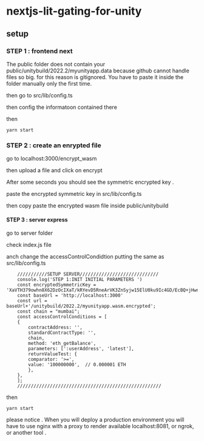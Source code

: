# nextjs-lit-gating-for-unity

## setup 

### STEP 1 : frontend next 

The public folder does not contain your public/unitybuild/2022.2/myunityapp.data because github cannot handle files so big. for this reason is gitignored. You have to paste it inside the folder manually only the first time.


then go to src/lib/config.ts

then config the informatoon contained there


then 

    yarn start



### STEP 2 : create an enrypted file

go to localhost:3000/encrypt_wasm

then upload a file and click on encrypt

After some seconds you should see the symmetric encrypted key .

paste the encrypted symmetric key in src/lib/config.ts

then copy paste the encrypted wasm file inside public/unitybuild



#### STEP 3 : server express

go to server folder

check index.js file 

anch change the accessControlCondidtion putting the same as src/lib/config.ts

        ///////////SETUP SERVER/////////////////////////////
        console.log('STEP 1:INIT INITIAL PARAMETERS ')
        const encryptedSymmetricKey = 'XaVTH379owhn8X62DzOcIXaT/kRYevD5RneArVK3ZnSyjw15ElU0ku9Ic4GD/EcBQ+jHwnbSsIlSmsxAQjvnwcGcmVmmuGSP4mVTdYa6sCYbkUtdi0oUKk7IIkuyFHaH6iDdWlYi/rUE7AnpEJvfJ66V9l3fdW9uHk87dnd4BKUAAAAAAAAAIFgFz0fwUPEbYYURVpI1JD5R3311xqsh5myPMXkQE1IM30wxOJ5Q8kQjyVTMXtirrg'
        const baseUrl = 'http://localhost:3000'
        const url = baseUrl+'/unitybuild/2022.2/myunityapp.wasm.encrypted';
        const chain = "mumbai";
        const accessControlConditions = [
        {
            contractAddress: '',
            standardContractType: '',
            chain,
            method: 'eth_getBalance',
            parameters: [':userAddress', 'latest'],
            returnValueTest: {
            comparator: '>=',
            value: '100000000',  // 0.000001 ETH
            },
        },
        ];
        /////////////////////////////////////////////////////

then

    yarn start



please notice . When you will deploy a production environment you will have to use nginx with a proxy to render available localhost:8081, or ngrok, or another tool .  